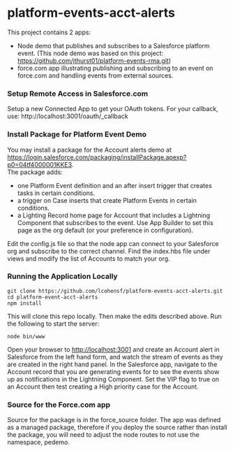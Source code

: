 platform-events-acct-alerts
=======================

This project contains 2 apps:
- Node demo that publishes and subscribes to a Salesforce platform event.
(This node demo was based on this project: https://github.com/jthurst01/platform-events-rma.git)
- force.com app illustrating publishing and subscribing to an event on force.com and handling events from external sources.

### Setup Remote Access in Salesforce.com

Setup a new Connected App to get your OAuth tokens. For your callback,  use: http://localhost:3001/oauth/_callback

### Install Package for Platform Event Demo

You may install a package for the Account alerts demo at https://login.salesforce.com/packaging/installPackage.apexp?p0=04tf4000001KKE3.  
The package adds:
- one Platform Event definition and an after insert trigger that creates tasks in certain conditions.  
- a trigger on Case inserts that create Platform Events in certain conditions.
- a Lighting Record home page for Account that includes a Lightning Component that subscribes to the event. Use App Builder to set this page as the org default (or your preference in configuration).

Edit the config.js file so that the node app can connect to your Salesforce org and subscribe to the correct channel.
Find the index.hbs file under views and modify the list of Accounts to match your org.

### Running the Application Locally

```
git clone https://github.com/lcohensf/platform-events-acct-alerts.git
cd platform-event-acct-alerts
npm install
```

This will clone this repo locally. Then make the edits described above. Run the following to start the server:

```
node bin/www
```

Open your browser to  [http://localhost:3001](http://localhost:3001) and create an Account alert in Salesforce from the left hand form, and watch the stream of events as they are created in the right hand panel.
In the Salesforce app, navigate to the Account record that you are generating events for to see the events show up as notifications in the Lightning Component.
Set the VIP flag to true on an Account then test creating a High priority case for the Account.

### Source for the Force.com app

Source for the package is in the force_source folder. The app was defined as a managed package, therefore if you deploy the source rather than install the package, you will need to adjust the node routes to not use the namespace, pedemo.
